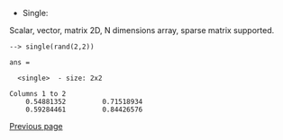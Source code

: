 - Single:

Scalar, vector, matrix 2D, N dimensions array, sparse matrix supported.

```
--> single(rand(2,2))

ans =

  <single>  - size: 2x2

Columns 1 to 2
    0.54881352         0.71518934
    0.59284461         0.84426576
```

[Previous page](../TYPES.md)
